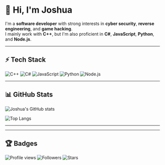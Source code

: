 # 👋 Hi, I'm Joshua

I'm a **software developer** with strong interests in **cyber security**, **reverse engineering**, and **game hacking**.  
I mainly work with **C++**, but I'm also proficient in **C#**, **JavaScript**, **Python**, and **Node.js**.

---

## ⚡ Tech Stack
![C++](https://img.shields.io/badge/C++-00599C?logo=c%2B%2B&logoColor=white)
![C#](https://img.shields.io/badge/C%23-239120?logo=c-sharp&logoColor=white)
![JavaScript](https://img.shields.io/badge/JavaScript-F7DF1E?logo=javascript&logoColor=black)
![Python](https://img.shields.io/badge/Python-3776AB?logo=python&logoColor=white)
![Node.js](https://img.shields.io/badge/Node.js-339933?logo=node.js&logoColor=white)

---

## 📊 GitHub Stats
![Joshua's GitHub stats](https://github-readme-stats.vercel.app/api?username=YOUR_USERNAME&show_icons=true&theme=tokyonight)

![Top Langs](https://github-readme-stats.vercel.app/api/top-langs/?username=YOUR_USERNAME&layout=compact&theme=tokyonight)

---

<!--
## 📫 Contact Me
- Email: your@email.com
- [LinkedIn](https://www.linkedin.com/in/yourprofile)
- [Twitter](https://twitter.com/yourprofile)
- [Personal Website](https://yourwebsite.com)
-->

---

## 🏆 Badges
![Profile views](https://komarev.com/ghpvc/?username=YOUR_USERNAME&color=blue)
![Followers](https://img.shields.io/github/followers/YOUR_USERNAME?style=social)
![Stars](https://img.shields.io/github/stars/YOUR_USERNAME?style=social)
